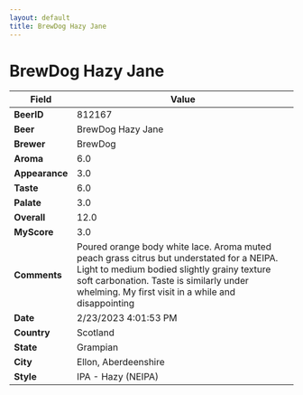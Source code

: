 ```yaml
---
layout: default
title: BrewDog Hazy Jane
---
```


# BrewDog Hazy Jane

| Field         | Value     |
|---------------|-----------|
| **BeerID** | 812167 |
| **Beer** | BrewDog Hazy Jane |
| **Brewer** | BrewDog |
| **Aroma** | 6.0 |
| **Appearance** | 3.0 |
| **Taste** | 6.0 |
| **Palate** | 3.0 |
| **Overall** | 12.0 |
| **MyScore** | 3.0 |
| **Comments** | Poured orange body white lace. Aroma muted peach grass citrus but understated for a NEIPA. Light to medium bodied slightly grainy texture soft carbonation. Taste is similarly under whelming. My first visit in a while and disappointing  |
| **Date** | 2/23/2023 4:01:53 PM |
| **Country** | Scotland |
| **State** | Grampian |
| **City** | Ellon, Aberdeenshire |
| **Style** | IPA - Hazy (NEIPA) |
